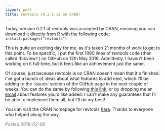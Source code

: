 ```yaml
---
layout: post
title: revtools v0.2.1 is on CRAN!
---
```

Today, version 0.2.1 of revtools was accepted by CRAN, meaning you can download it directly from R with the following code:
<code>install.packages("revtools")</code>

This is quite an exciting day for me, as it's taken 21 months of work to get to this point. To be specific, I put the first 1090 lines of revtools code (then called 'bibviewr') on GitHub on 12th May 2016. Admittedly, I haven't been working on it full-time, but it feels like an achievement just the same.

Of course, just because revtools is on CRAN doesn't mean that it's finished. I've got a bunch of ideas about what features to add next, which I'll be adding to the 'issues' section of the GitHub page in the next couple of weeks. You can do the same by following <a href="https://github.com/mjwestgate/revtools/issues" target="_blank" rel="noopener">this link</a>, or by dropping me an <a href="mailto:martinjwestgate@gmail.com">email</a> about features you'd like added. I can't make any guarantees that I'll be able to implement them all, but I'll do my best!

You can visit the CRAN homepage for revtools <a href="https://cran.r-project.org/package=revtools" target="_blank" rel="noopener">here</a>. Thanks to everyone who helped along the way.

<div style="color:#727272"><em>Posted 2018-02-06</em></div>